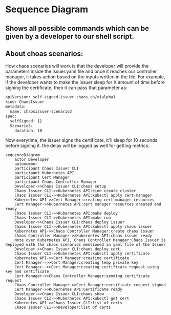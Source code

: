 # Sequence Diagram #
## Shows all possible commands which can be given by a developer to our shell script. ##
## About choas scenarios: ##
How chaos scenarios will work is that the developer will provide the parameters inside the issuer.yaml file and once it reaches our controller manager, it takes action based on the inputs written in the file. For example, if the developer wants to make the issuer sleep for X amount of time before signing the certificate, then it can pass that parameter as: 
```sh
apiVersion: self-signed-issuer.chaos.ch/v1alpha1
kind: ChaosIssuer
metadata:
  name: chaosissuer-scenario3
spec:
  selfSigned: {}
  Scenario3:
    duration: 10
```
Now everytime, the issuer signs the certificate, it'll sleep for 10 seconds before signing it. the delay will be logged as well for getting metrics.

```mermaid
sequenceDiagram
    actor Developer
    autonumber
    participant Chaos Issuer CLI
    participant Kubernetes API
    participant Cert Manager
    participant Chaos Controller Manager
    Developer->>Chaos Issuer CLI:chaos setup
    Chaos Issuer CLI->>Kubernetes API:kind create cluster
    Chaos Issuer CLI->>Kubernetes API:kubectl apply cert-manager
    Kubernetes API->>Cert Manager:creating cert manager resources
    Cert Manager->>Kubernetes API:cert manager resources created and ready
    Chaos Issuer CLI->>Kubernetes API:make deploy
    Chaos Issuer CLI->>Kubernetes API:make run
    Developer->>Chaos Issuer CLI:chaos deploy issuer
    Chaos Issuer CLI->>Kubernetes API:kubectl apply chaos issuer
    Kubernetes API->>Chaos Controller Manager:create chaos issuer
    Chaos Controller Manager->>Kubernetes API:choas issuer ready
    Note over Kubernetes API, Chaos Controller Manager:Chaos Issuer is deployed with the chaos scenarios mentioned in yaml file of the Issuer
    Developer->>Chaos Issuer CLI:chaos deploy cert
    Chaos Issuer CLI->>Kubernetes API:kubectl apply certificate
    Kubernetes API->>Cert Manager:creating certificate
    Cert Manager-->>Cert Manager:creating temp private key
    Cert Manager-->>Cert Manager:creating certificate request using key and certificate
    Cert Manager->>Chaos Controller Manager:sending certificate request
    Chaos Controller Manager->>Cert Manager:certificate request signed
    Cert Manager->>Kubernetes API:Certificate ready
    Developer->>Chaos Issuer CLI:chaos show
    Chaos Issuer CLI->>Kubernetes API:kubectl get cert
    Kubernetes API->>Chaos Issuer CLI:list of certs
    Chaos Issuer CLI->>Developer:list of certs
```

